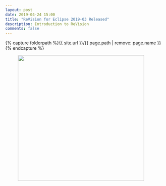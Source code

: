 ```yaml
---
layout: post
date: 2019-04-24 15:00
title: "ReVision for Eclipse 2019-03 Released"
description: Introduction to ReVision
comments: false
---
```


{% capture folderpath %}{{ site.url }}/{{ page.path | remove: page.name }}{% endcapture %}

<figure class="aligncenter">
	<a href="{{folderpath}}images/2019-04-24-2019-03-release.png" target="_blank">
	<img style="width: 400px" src="{{folderpath}}images/2019-04-24-2019-03-release.png"/></a>
</figure>
